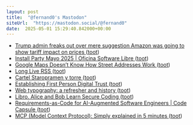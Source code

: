 ```yaml
---
layout: post
title:  "@fernand0's Mastodon"
siteUrl:  "https://mastodon.social/@fernand0"
date:  2025-05-01 15:29:40.842000+00:00
---
```

*  [Trump admin freaks out over mere suggestion Amazon was going to show tariff impact on prices ](http://theregister.com/2025/04/30/trump_outreach_to_bezos_shows) ([toot](https://mastodon.social/@fernand0/114433286526821941))
*  [Install Party Mayo 2025 \| Oficina Software Libre ](https://osluz.unizar.es/content/install-party-mayo-202) ([toot](https://mastodon.social/@fernand0/114433074909269351))
*  [Google Maps Doesn’t Know How Street Addresses Work ](https://randomascii.wordpress.com/2025/04/24/google-maps-doesnt-know-how-street-addresses-work) ([toot](https://mastodon.social/@fernand0/114432779403557628))
*  [Long Live RSS ](https://www.windley.com/archives/2025/04/long_live_rss.shtm) ([toot](https://mastodon.social/@fernand0/114432659737446654))
*  [Cartel Staropramen y torre ](https://www.flickr.com/photos/fernand0/54463840318) ([toot](https://mastodon.social/@fernand0/114432422415742370))
*  [Establishing First Person Digital Trust ](https://www.windley.com/archives/2025/04/establishing_first_person_digital_trust.shtm) ([toot](https://mastodon.social/@fernand0/114432356780772806))
*  [Web typography: a refresher and history ](https://zeldman.com/2025/04/20/web-typography-a-refresher-and-history) ([toot](https://mastodon.social/@fernand0/114432167800561708))
*  [Libro. Alice and Bob Learn Secure Coding ](https://fotografiasenmovimiento.wordpress.com/2025/05/01/libro-alice-and-bob-learn-secure-coding) ([toot](https://mastodon.social/@fernand0/114432128513812081))
*  [Requirements-as-Code for AI-Augmented Software Engineers \| Code Capsule ](https://codecapsule.com/2025/04/22/requirements-as-code-for-ai-augmented-software-engineers) ([toot](https://mastodon.social/@fernand0/114431941877213099))
*  [MCP (Model Context Protocol): Simply explained in 5 minutes ](https://read.highgrowthengineer.com/p/mcps-simply-explaine) ([toot](https://mastodon.social/@fernand0/114431537578934548))
